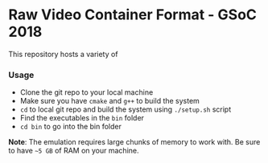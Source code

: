 # Raw Video Container Format - GSoC 2018

This repository hosts a variety of

### Usage
- Clone the git repo to your local machine
- Make sure you have `cmake` and `g++` to build the system
- `cd` to local git repo and build the system using `./setup.sh` script
- Find the executables in the `bin` folder 
- `cd bin` to go into the bin folder

**Note**: The emulation requires large chunks of memory to work with. Be sure to have `~5 GB` of RAM on your machine.
